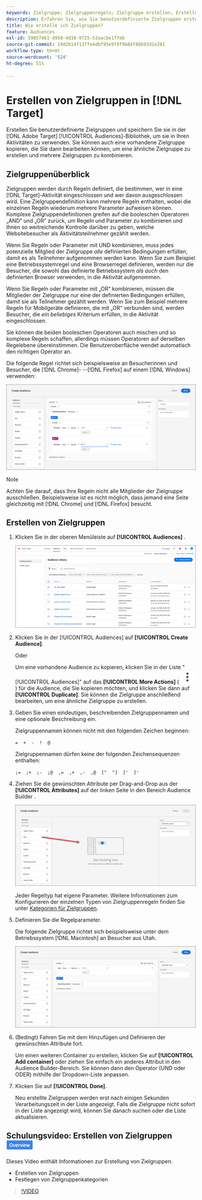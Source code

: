 ```yaml
---
keywords: Zielgruppe; Zielgruppenregeln; Zielgruppe erstellen; Erstellen von Zielgruppen
description: Erfahren Sie, wie Sie benutzerdefinierte Zielgruppen erstellen und sie in der  [!DNL Adobe Target] [!UICONTROL Audiences]-Bibliothek zur Verwendung in -Aktivitäten speichern.
title: Wie erstelle ich Zielgruppen?
feature: Audiences
exl-id: 59057461-d958-4d38-9725-53aacbe1f7eb
source-git-commit: 19d2b14f137fe4dbf95e9f9f9b84f80b93d1e281
workflow-type: tm+mt
source-wordcount: '524'
ht-degree: 51%

---
```


# Erstellen von Zielgruppen in [!DNL Target]

Erstellen Sie benutzerdefinierte Zielgruppen und speichern Sie sie in der [!DNL Adobe Target] [!UICONTROL Audiences]-Bibliothek, um sie in Ihren Aktivitäten zu verwenden. Sie können auch eine vorhandene Zielgruppe kopieren, die Sie dann bearbeiten können, um eine ähnliche Zielgruppe zu erstellen und mehrere Zielgruppen zu kombinieren.

## Zielgruppenüberblick

Zielgruppen werden durch Regeln definiert, die bestimmen, wer in eine [!DNL Target]-Aktivität eingeschlossen und wer davon ausgeschlossen wird. Eine Zielgruppendefinition kann mehrere Regeln enthalten, wobei die einzelnen Regeln wiederum mehrere Parameter aufweisen können. Komplexe Zielgruppendefinitionen greifen auf die booleschen Operatoren „AND“ und „OR“ zurück, um Regeln und Parameter zu kombinieren und Ihnen so weitreichende Kontrolle darüber zu geben, welche Websitebesucher als Aktivitätsteilnehmer gezählt werden.

Wenn Sie Regeln oder Parameter mit UND kombinieren, muss jedes potenzielle Mitglied der Zielgruppe *alle* definierten Bedingungen erfüllen, damit es als Teilnehmer aufgenommen werden kann. Wenn Sie zum Beispiel eine Betriebssystemregel und eine Browserregel definieren, werden nur die Besucher, die sowohl das definierte Betriebssystem *als auch* den definierten Browser verwenden, in die Aktivität aufgenommen.

Wenn Sie Regeln oder Parameter mit „OR“ kombinieren, müssen die Mitglieder der Zielgruppe nur eine der definierten Bedingungen erfüllen, damit sie als Teilnehmer gezählt werden. Wenn Sie zum Beispiel mehrere Regeln für Mobilgeräte definieren, die mit „OR“ verbunden sind, werden Besucher, die *ein beliebiges* Kriterium erfüllen, in die Aktivität eingeschlossen.

Sie können die beiden booleschen Operatoren auch mischen und so komplexe Regeln schaffen, allerdings müssen Operatoren auf derselben Regelebene übereinstimmen. Die Benutzeroberfläche wendet automatisch den richtigen Operator an.

Die folgende Regel richtet sich beispielsweise an Besucherinnen und Besucher, die [!DNL Chrome]- *-*-[!DNL Firefox] auf einem [!DNL Windows] verwenden:

![Zielgruppe erstellen](assets/audience_create.png)

>[!NOTE]
>
>Achten Sie darauf, dass Ihre Regeln nicht alle Mitglieder der Zielgruppe ausschließen. Beispielsweise ist es nicht möglich, dass jemand eine Seite gleichzeitig mit [!DNL Chrome] *und* [!DNL Firefox] besucht.

## Erstellen von Zielgruppen

1. Klicken Sie in der oberen Menüleiste auf **[!UICONTROL Audiences]** .

   ![Audiences_list image](assets/audiences_list.png)

1. Klicken Sie in der [!UICONTROL Audiences] auf **[!UICONTROL Create Audience]**.

   Oder

   Um eine vorhandene Audience zu kopieren, klicken Sie in der Liste &quot;[!UICONTROL Audiences]&quot; auf das **[!UICONTROL More Actions]** ( ![Mehr Aktionen-Symbol](/help/main/assets/icons/MoreSmallListVert.svg) ) für die Audience, die Sie kopieren möchten, und klicken Sie dann auf **[!UICONTROL Duplicate]**. Sie können die Zielgruppe anschließend bearbeiten, um eine ähnliche Zielgruppe zu erstellen.

1. Geben Sie einen eindeutigen, beschreibenden Zielgruppennamen und eine optionale Beschreibung ein.

   Zielgruppennamen können nicht mit den folgenden Zeichen beginnen:

   `=  +  -  !  @`

   Zielgruppennamen dürfen keine der folgenden Zeichensequenzen enthalten:

   `;=  ;+  ;-  ;@  ,=  ,+  ,-  ,@  ["  "]  ['  ]'`

1. Ziehen Sie die gewünschten Attribute per Drag-and-Drop aus der **[!UICONTROL Attributes]** auf der linken Seite in den Bereich Audience Builder .

   ![Attribute per Drag-and-Drop verschieben](assets/drag-attribute.png)

   Jeder Regeltyp hat eigene Parameter. Weitere Informationen zum Konfigurieren der einzelnen Typen von Zielgruppenregeln finden Sie unter [Kategorien für Zielgruppen](/help/main/c-target/c-audiences/c-target-rules/target-rules.md#concept_E3A77E42F1644503A829B5107B20880D).

1. Definieren Sie die Regelparameter.

   Die folgende Zielgruppe richtet sich beispielsweise unter dem Betriebssystem [!DNL Macintosh] an Besucher aus Utah.

   ![Zielgruppe Utah/Macintosh](assets/adience-builder.png)

1. (Bedingt) Fahren Sie mit dem Hinzufügen und Definieren der gewünschten Attribute fort.

   Um einen weiteren Container zu erstellen, klicken Sie auf **[!UICONTROL Add container]** oder ziehen Sie einfach ein anderes Attribut in den Audience Builder-Bereich. Sie können dann den Operator (UND oder ODER) mithilfe der Dropdown-Liste anpassen.

1. Klicken Sie auf **[!UICONTROL Done]**.

   Neu erstellte Zielgruppen werden erst nach einigen Sekunden Verarbeitungszeit in der Liste angezeigt. Falls die Zielgruppe nicht sofort in der Liste angezeigt wird, können Sie danach suchen oder die Liste aktualisieren.

## Schulungsvideo: Erstellen von Zielgruppen ![Übersichts-Badge](/help/main/assets/overview.png)

Dieses Video enthält Informationen zur Erstellung von Zielgruppen.

* Erstellen von Zielgruppen
* Festlegen von Zielgruppenkategorien

>[!VIDEO](https://video.tv.adobe.com/v/17392)

